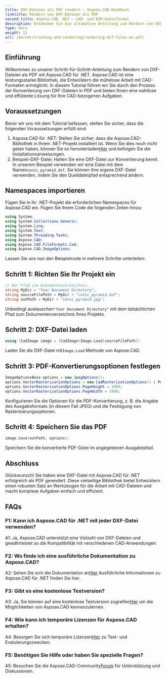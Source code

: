 ```yaml
---
title: DXF-Dateien als PDF rendern – Aspose.CAD-Handbuch
linktitle: Rendern von DXF-Dateien als PDF
second_title: Aspose.CAD .NET – CAD- und BIM-Dateiformat
description: Entdecken Sie die ultimative Anleitung zum Rendern von DXF-Dateien als PDF mit Aspose.CAD für .NET. Konvertieren Sie CAD-Dateien mühelos mit unserer Schritt-für-Schritt-Anleitung.
type: docs
weight: 11
url: /de/net/tracking-and-rendering/rendering-dxf-files-as-pdf/
---
```

## Einführung

Willkommen zu unserer Schritt-für-Schritt-Anleitung zum Rendern von DXF-Dateien als PDF mit Aspose.CAD für .NET. Aspose.CAD ist eine leistungsstarke Bibliothek, die Entwicklern die mühelose Arbeit mit CAD-Formaten ermöglicht. In diesem Tutorial führen wir Sie durch den Prozess der Konvertierung von DXF-Dateien in PDF und bieten Ihnen eine nahtlose und effiziente Lösung für Ihre CAD-bezogenen Aufgaben.

## Voraussetzungen

Bevor wir uns mit dem Tutorial befassen, stellen Sie sicher, dass die folgenden Voraussetzungen erfüllt sind:
1.  Aspose.CAD für .NET: Stellen Sie sicher, dass die Aspose.CAD-Bibliothek in Ihrem .NET-Projekt installiert ist. Wenn Sie dies noch nicht getan haben, können Sie es herunterladen[Hier](https://releases.aspose.com/cad/net/) und befolgen Sie die Installationsanweisungen.
2.  Beispiel-DXF-Datei: Halten Sie eine DXF-Datei zur Konvertierung bereit. In unserem Beispiel verwenden wir eine Datei mit dem Namen`conic_pyramid.dxf`. Sie können Ihre eigene DXF-Datei verwenden, indem Sie den Quelldateipfad entsprechend ändern.

## Namespaces importieren

Fügen Sie in Ihr .NET-Projekt die erforderlichen Namespaces für Aspose.CAD ein. Fügen Sie Ihrem Code die folgenden Zeilen hinzu:

```csharp
using System;
using System.Collections.Generic;
using System.Linq;
using System.Text;
using System.Threading.Tasks;
using Aspose.CAD;
using Aspose.CAD.FileFormats.Cad;
using Aspose.CAD.ImageOptions;
```
Lassen Sie uns nun den Beispielcode in mehrere Schritte unterteilen:

## Schritt 1: Richten Sie Ihr Projekt ein

```csharp
// Der Pfad zum Dokumentenverzeichnis.
string MyDir = "Your Document Directory";
string sourceFilePath = MyDir + "conic_pyramid.dxf";
string outPath = MyDir + "conic_pyramid.jpg";
```
Unbedingt austauschen`"Your Document Directory"` mit dem tatsächlichen Pfad zum Dokumentenverzeichnis Ihres Projekts.

## Schritt 2: DXF-Datei laden

```csharp
using (CadImage image = (CadImage)Image.Load(sourceFilePath))
```
 Laden Sie die DXF-Datei mit`Image.Load` Methode von Aspose.CAD.

## Schritt 3: PDF-Konvertierungsoptionen festlegen

```csharp
ImageOptionsBase options = new JpegOptions();
options.VectorRasterizationOptions = new CadRasterizationOptions() { PdfProductLocation = MyDir };
options.VectorRasterizationOptions.PageHeight = 1000;
options.VectorRasterizationOptions.PageWidth = 1000;
```

Konfigurieren Sie die Optionen für die PDF-Konvertierung, z. B. die Angabe des Ausgabeformats (in diesem Fall JPEG) und die Festlegung von Rasterisierungsoptionen.

## Schritt 4: Speichern Sie das PDF

```csharp
image.Save(outPath, options);
```

Speichern Sie die konvertierte PDF-Datei im angegebenen Ausgabepfad.

## Abschluss

Glückwunsch! Sie haben eine DXF-Datei mit Aspose.CAD für .NET erfolgreich als PDF gerendert. Diese vielseitige Bibliothek bietet Entwicklern einen robusten Satz an Werkzeugen für die Arbeit mit CAD-Dateien und macht komplexe Aufgaben einfach und effizient.

## FAQs

### F1: Kann ich Aspose.CAD für .NET mit jeder DXF-Datei verwenden?

A1: Ja, Aspose.CAD unterstützt eine Vielzahl von DXF-Dateien und gewährleistet so die Kompatibilität mit verschiedenen CAD-Anwendungen.

### F2: Wo finde ich eine ausführliche Dokumentation zu Aspose.CAD?

 A2: Sehen Sie sich die Dokumentation an[Hier](https://reference.aspose.com/cad/net/) Ausführliche Informationen zu Aspose.CAD für .NET finden Sie hier.

### F3: Gibt es eine kostenlose Testversion?

 A3: Ja, Sie können auf eine kostenlose Testversion zugreifen[Hier](https://releases.aspose.com/) um die Möglichkeiten von Aspose.CAD kennenzulernen.

### F4: Wie kann ich temporäre Lizenzen für Aspose.CAD erhalten?

 A4: Besorgen Sie sich temporäre Lizenzen[Hier](https://purchase.aspose.com/temporary-license/) zu Test- und Evaluierungszwecken.

### F5: Benötigen Sie Hilfe oder haben Sie spezielle Fragen?

 A5: Besuchen Sie die Aspose.CAD-Community[Forum](https://forum.aspose.com/c/cad/19) für Unterstützung und Diskussionen.